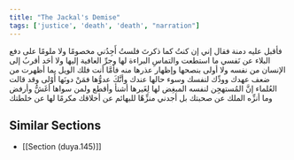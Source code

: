 ```yaml
---
title: "The Jackal's Demise"
tags: ['justice', 'death', 'death', "narration"]
---
```


 فأقبل عليه دمنة فقال إني إن كنتُ كما ذكرتَ فلستُ أَجِدُني مخصومًا ولا ملومًا على دفع البلاء عن نَفسي ما استطعت والتماسِ البراءة لها وجرِّ العافية إليها ولا أحَد أقربُ إلى الإنسان من نفسه ولا أولى بنصحها وإظهار عذرها منه فأمَّا أنت فلك الويل بما أظهرت من ضعف عهدك وودِّك لنفسك وسوء حالها عندك وأنَّكَ عدوُّها فمَنْ دونَها أَوْلى وقد قالت العُلماء إنَّ المُستهجِن لنفسه المبغِض لها لِغَيرها أشنأ وأقطع ولمن سواها أغَشُّ وأرفض وما أنزِّه الملك عن صحبتك بل أجدني منزِّهًا للبهائم عن أخلاقك مكرمًا لها عن خلطتك

## Similar Sections
- [[Section (duya.145)]]
